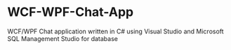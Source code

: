 # WCF-WPF-Chat-App
WCF/WPF Chat application written in C# using Visual Studio and Microsoft SQL Management Studio for database
